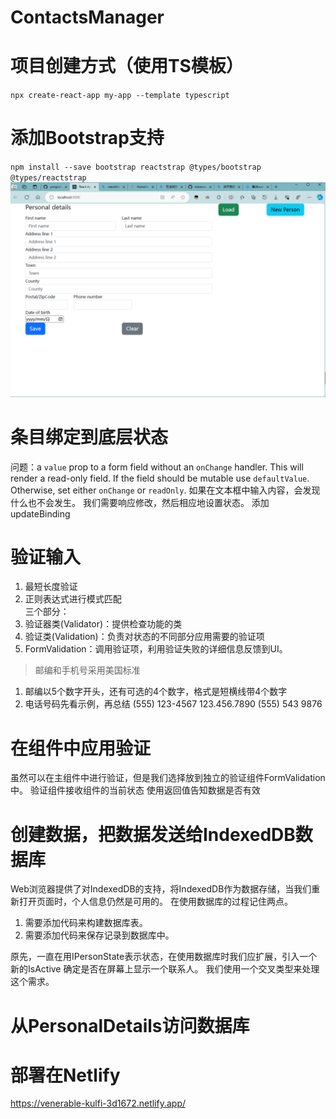 # ContactsManager
# 项目创建方式（使用TS模板）
`npx create-react-app my-app --template typescript`

# 添加Bootstrap支持
`npm install --save bootstrap reactstrap @types/bootstrap @types/reactstrap`
![界面](public/ui-init.png)

# 条目绑定到底层状态
问题：a `value` prop to a form field without an `onChange` handler. This will render a read-only field. If the field should be mutable use `defaultValue`. Otherwise, set either `onChange` or `readOnly`.
如果在文本框中输入内容，会发现什么也不会发生。
我们需要响应修改，然后相应地设置状态。
添加updateBinding

# 验证输入
1. 最短长度验证  
2. 正则表达式进行模式匹配  
三个部分：
1. 验证器类(Validator)：提供检查功能的类  
2. 验证类(Validation)：负责对状态的不同部分应用需要的验证项
3. FormValidation：调用验证项，利用验证失败的详细信息反馈到UI。

> 邮编和手机号采用美国标准
1. 邮编以5个数字开头，还有可选的4个数字，格式是短横线带4个数字
2. 电话号码先看示例，再总结
(555) 123-4567 
123.456.7890 
(555) 543 9876 



# 在组件中应用验证
虽然可以在主组件中进行验证，但是我们选择放到独立的验证组件FormValidation中。
验证组件接收组件的当前状态
使用返回值告知数据是否有效

# 创建数据，把数据发送给IndexedDB数据库
Web浏览器提供了对IndexedDB的支持，将IndexedDB作为数据存储，当我们重新打开页面时，个人信息仍然是可用的。
在使用数据库的过程记住两点。
1. 需要添加代码来构建数据库表。
2. 需要添加代码来保存记录到数据库中。


原先，一直在用IPersonState表示状态，在使用数据库时我们应扩展，引入一个新的IsActive
确定是否在屏幕上显示一个联系人。
我们使用一个交叉类型来处理这个需求。

# 从PersonalDetails访问数据库


# 部署在Netlify
https://venerable-kulfi-3d1672.netlify.app/